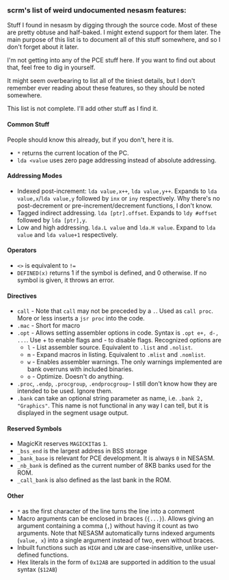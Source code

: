 ### scrm's list of weird undocumented nesasm features:

Stuff I found in nesasm by digging through the source code. Most of these are pretty obtuse and half-baked. I might extend support for them later. The main purpose of this list is to document all of this stuff somewhere, and so I don't forget about it later.

I'm not getting into any of the PCE stuff here. If you want to find out about that, feel free to dig in yourself.

It might seem overbearing to list all of the tiniest details, but I don't remember ever reading about these features, so they should be noted somewhere.

This list is not complete. I'll add other stuff as I find it.

#### Common Stuff

People should know this already, but if you don't, here it is.

* `*` returns the current location of the PC.
* `lda <value` uses zero page addressing instead of absolute addressing.

#### Addressing Modes

* Indexed post-increment: `lda value,x++`, `lda value,y++`. Expands to `lda value,x`/`lda value,y` followed by `inx` or `iny` respectively. Why there's no post-decrement or pre-increment/decrement functions, I don't know.
* Tagged indirect addressing. `lda [ptr].offset`. Expands to `ldy #offset` followed by `lda [ptr],y`. 
* Low and high addressing. `lda.L value` and `lda.H value`. Expand to `lda value` and `lda value+1` respectively.

#### Operators

* `<>` is equivalent to `!=`
* `DEFINED(x)` returns 1 if the symbol is defined, and 0 otherwise. If no symbol is given, it throws an error.

#### Directives

* `call` - Note that `call` may not be preceded by a `.`. Used as `call proc`. More or less inserts a `jsr proc` into the code.
* `.mac` - Short for macro
* `.opt` - Allows setting assembler options in code. Syntax is `.opt e+, d-, ...`. Use + to enable flags and - to disable flags. Recognized options are
	* `l` - List assembler source. Equivalent to `.list` and `.nolist`.
	* `m` - Expand macros in listing. Equivalent to `.mlist` and `.nomlist`.
	* `w` - Enables assembler warnings. The only warnings implemented are bank overruns with included binaries.
	* `o` - Optimize. Doesn't do anything.
* `.proc`, `.endp`, `.procgroup`, `.endprocgroup`-  I still don't know how they are intended to be used. Ignore them.
* `.bank` can take an optional string parameter as name, i.e. `.bank 2, "Graphics"`. This name is not functional in any way I can tell, but it is displayed in the segment usage output. 


#### Reserved Symbols

* MagicKit reserves `MAGICKIT`as `1`.
* `_bss_end` is the largest address in BSS storage
* `_bank_base` is relevant for PCE development. It is always `0` in NESASM.
* `_nb_bank` is defined as the current number of 8KB banks used for the ROM.
* `_call_bank` is also defined as the last bank in the ROM.

#### Other

* `*` as the first character of the line turns the line into a comment
* Macro arguments can be enclosed in braces (`{...}`). Allows giving an argument containing a comma (`,`) without having it count as two arguments. Note that NESASM automatically turns indexed arguments (`value, x`) into a single argument instead of two, even without braces.
* Inbuilt functions such as `HIGH` and `LOW` are case-insensitive, unlike user-defined functions.
* Hex literals in the form of `0x12AB` are supported in addition to the usual syntax (`$12AB`)

